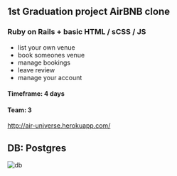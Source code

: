 ## 1st Graduation project AirBNB clone
### Ruby on Rails + basic HTML / sCSS / JS

* list your own venue
* book someones venue
* manage bookings
* leave review
* manage your account

#### Timeframe: 4 days
#### Team: 3

http://air-universe.herokuapp.com/

## DB: Postgres
![db](https://i.ibb.co/HTnRQ5W/galaxies.png)

